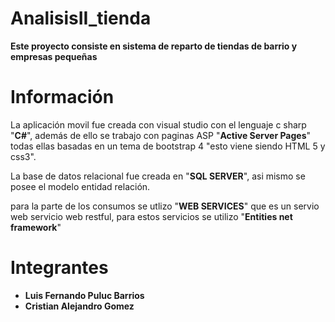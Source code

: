 # AnalisisII_tienda

**Este proyecto consiste en sistema de reparto de tiendas de barrio y empresas pequeñas**

# Información   
La aplicación movil fue creada con visual studio con el lenguaje c sharp "**C#**", además de ello se trabajo con paginas  ASP "**Active Server Pages**" todas ellas basadas en un tema de bootstrap 4 "esto viene siendo HTML 5 y css3".


La base de datos relacional fue creada en "**SQL SERVER**", asi mismo se posee el modelo entidad relación.

para la parte de los consumos se utlizo  "**WEB SERVICES**" que es un servio web servicio web restful, para estos servicios se utilizo "**Entities net framework**"



# Integrantes
- **Luis Fernando Puluc Barrios**
- **Cristian Alejandro Gomez**     
